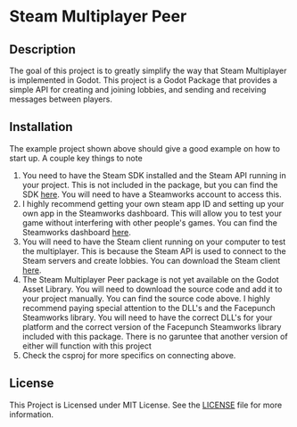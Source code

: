 # Steam Multiplayer Peer

## Description

The goal of this project is to greatly simplify the way that Steam Multiplayer is implemented in Godot. This project is a Godot Package that provides a simple API for creating and joining lobbies, and sending and receiving messages between players.

## Installation

The example project shown above should give a good example on how to start up. A couple key things to note

1. You need to have the Steam SDK installed and the Steam API running in your project. This is not included in the package, but you can find the SDK [here](https://partner.steamgames.com/doc/sdk). You will need to have a Steamworks account to access this.
1. I highly recommend getting your own steam app ID and setting up your own app in the Steamworks dashboard. This will allow you to test your game without interfering with other people's games. You can find the Steamworks dashboard [here](https://partner.steamgames.com/home).
1. You will need to have the Steam client running on your computer to test the multiplayer. This is because the Steam API is used to connect to the Steam servers and create lobbies. You can download the Steam client [here](https://store.steampowered.com/about/).
1. The Steam Multiplayer Peer package is not yet available on the Godot Asset Library. You will need to download the source code and add it to your project manually. You can find the source code above. I highly recommend paying special attention to the DLL's and the Facepunch Steamworks library. You will need to have the correct DLL's for your platform and the correct version of the Facepunch Steamworks library included with this package. There is no garuntee that another version of either will function with this project
1. Check the csproj for more specifics on connecting above. 
 

## License

This Project is Licensed under MIT License. See the [LICENSE](LICENSE) file for more information.